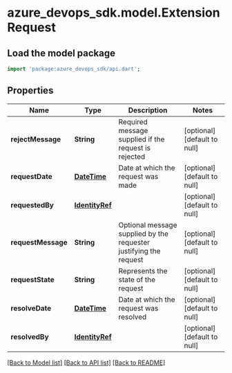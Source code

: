 # azure_devops_sdk.model.ExtensionRequest

## Load the model package
```dart
import 'package:azure_devops_sdk/api.dart';
```

## Properties
Name | Type | Description | Notes
------------ | ------------- | ------------- | -------------
**rejectMessage** | **String** | Required message supplied if the request is rejected | [optional] [default to null]
**requestDate** | [**DateTime**](DateTime.md) | Date at which the request was made | [optional] [default to null]
**requestedBy** | [**IdentityRef**](IdentityRef.md) |  | [optional] [default to null]
**requestMessage** | **String** | Optional message supplied by the requester justifying the request | [optional] [default to null]
**requestState** | **String** | Represents the state of the request | [optional] [default to null]
**resolveDate** | [**DateTime**](DateTime.md) | Date at which the request was resolved | [optional] [default to null]
**resolvedBy** | [**IdentityRef**](IdentityRef.md) |  | [optional] [default to null]

[[Back to Model list]](../README.md#documentation-for-models) [[Back to API list]](../README.md#documentation-for-api-endpoints) [[Back to README]](../README.md)


